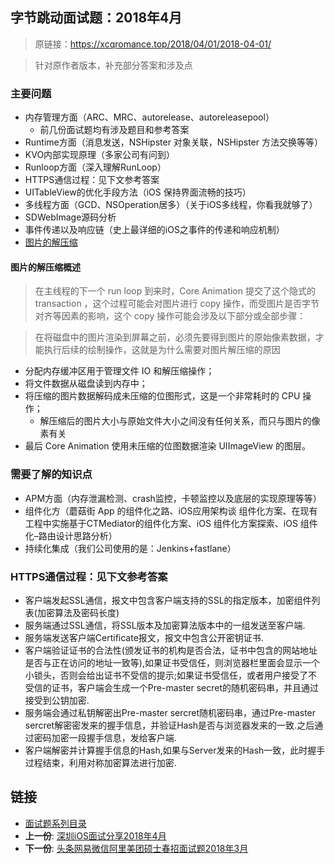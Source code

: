 
## 字节跳动面试题：2018年4月

> 原链接：https://xcqromance.top/2018/04/01/2018-04-01/

> 针对原作者版本，补充部分答案和涉及点

### 主要问题

* 内存管理方面（ARC、MRC、autorelease、autoreleasepool）
	* 前几份面试题均有涉及题目和参考答案 
* Runtime方面（消息发送，NSHipster 对象关联，NSHipster 方法交换等等）
* KVO内部实现原理（多家公司有问到）
* Runloop方面（深入理解RunLoop）
* HTTPS通信过程：见下文参考答案
* UITableView的优化手段方法（iOS 保持界面流畅的技巧）
* 多线程方面（GCD、NSOperation居多）（关于iOS多线程，你看我就够了）
* SDWebImage源码分析
* 事件传递以及响应链（史上最详细的iOS之事件的传递和响应机制）
* [图片的解压缩](http://blog.leichunfeng.com/blog/2017/02/20/talking-about-the-decompression-of-the-image-in-ios/)


#### 图片的解压缩概述	 

>  在主线程的下一个 run loop 到来时，Core Animation 提交了这个隐式的 transaction ，这个过程可能会对图片进行 copy 操作，而受图片是否字节对齐等因素的影响，这个 copy 操作可能会涉及以下部分或全部步骤：

> 在将磁盘中的图片渲染到屏幕之前，必须先要得到图片的原始像素数据，才能执行后续的绘制操作，这就是为什么需要对图片解压缩的原因

* 	分配内存缓冲区用于管理文件 IO 和解压缩操作；
* 	将文件数据从磁盘读到内存中；
* 	将压缩的图片数据解码成未压缩的位图形式，这是一个非常耗时的 CPU 操作；
	*  解压缩后的图片大小与原始文件大小之间没有任何关系，而只与图片的像素有关 
* 	最后 Core Animation 使用未压缩的位图数据渲染 UIImageView 的图层。

### 需要了解的知识点

* APM方面（内存泄漏检测、crash监控，卡顿监控以及底层的实现原理等等）
* 组件化方（蘑菇街 App 的组件化之路、iOS应用架构谈 组件化方案、在现有工程中实施基于CTMediator的组件化方案、iOS 组件化方案探索、iOS 组件化–路由设计思路分析）
* 持续化集成（我们公司使用的是：Jenkins+fastlane）


### HTTPS通信过程：见下文参考答案

* 客户端发起SSL通信，报文中包含客户端支持的SSL的指定版本，加密组件列表(加密算法及密码长度)
* 服务端通过SSL通信，将SSL版本及加密算法版本中的一组发送至客户端.
* 服务端发送客户端Certificate报文，报文中包含公开密钥证书.
* 客户端验证证书的合法性(颁发证书的机构是否合法，证书中包含的网站地址是否与正在访问的地址一致等),如果证书受信任，则浏览器栏里面会显示一个小锁头，否则会给出证书不受信的提示;如果证书受信任，或者用户接受了不受信的证书，客户端会生成一个Pre-master secret的随机密码串，并且通过接受到公钥加密.
* 服务端会通过私钥解密出Pre-master sercret随机密码串，通过Pre-master sercret解密密发来的握手信息，并验证Hash是否与浏览器发来的一致.之后通过密码加密一段握手信息，发给客户端.
* 客户端解密并计算握手信息的Hash,如果与Server发来的Hash一致，此时握手过程结束，利用对称加密算法进行加密.


## 链接

- [面试题系列目录](../README.md)
- **上一份**: [深圳iOS面试分享2018年4月](07深圳iOS面试分享2018年4月.md)
- **下一份**: [头条网易微信阿里美团硕士春招面试题2018年3月](头条网易微信阿里美团硕士春招面试题2018年3月.md)

